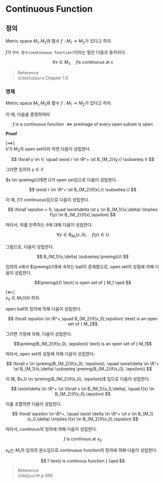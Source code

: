 # Continuous Function
## 정의
Metric space $M_1,M_2$와 함수 $f : M_1 \rightarrow M_2$가 있다고 하자.

$f$가 `연속 함수(continuous function)`이라는 말은 다음과 동치이다.

$$ \forall x \in M_1, \quad f \text{is continuous at } x $$

> Reference  
> {cite}`hubbard` Chapter 1.5

### 명제
Metric space $M_1,M_2$와 함수 $f : M_1 \rightarrow M_2$가 있다고 하자.

이 때, 다음을 증명하여라

$$ f \text{ is a continuous function } \iff \text{preimage of every open subset is open} $$

**Proof**

[$\implies$]  
$V$가 $M_2$의 open set이라 하면 다음이 성립한다.

$$ \forall y \in V, \quad \exist r \in \R^+ \st B_{M_2}(y,r) \subseteq V $$

그러면 임의의 $y\in V$

$x \in \preimg(U)$면 $U$가 open set임으로 다음이 성립한다.

$$ \exist r \in \R^+  \st B_{M_2}(f(x),r) \subseteq U $$

이 때, $f$가 continuous임으로 다음이 성립한다.

$$ \forall \epsilon > 0, \quad \exist\delta \st y \in  B_{M_1}(x,\delta) \implies f(y) \in B_{M_2}(f(x),\epsilon) $$

따라서, 위를 만족하는 $\delta$에 대해 다음이 성립한다.

$$ \forall y \in  B_{M_1}(x,\delta), \quad f(y) \in U $$

그럼으로, 다음이 성립한다.

$$  B_{M_1}(x,\delta) \subseteq \preimg(U) $$

임의의 $x$에서 $\preimg(U)$에 속하는 ball이 존재함으로, open set의 성질에 의해 다음이 성립한다.

$$\preimg(U) \text{ is open set of } M_1 \qed $$

[$\impliedby$]  
$x_0 \in M_1$이라 하자.

open ball의 정의에 의해 다음이 성립한다.

$$ \forall \epsilon \in \R^+,\quad  B_{M_2}(f(x_0),\epsilon) \text{ is an open set of } M_2$$

그러면 가정에 의해, 다음이 성립한다.

$$\preimg(B_{M_2}(f(x_0), \epsilon)) \text{ is an open set of } M_1$$

따라서, open set의 성질에 의해 다음이 성립한다.

$$ \forall x \in \preimg(B_{M_2}(f(x_0), \epsilon)), \quad \exist\delta \in \R^+ \st B_{M_1}(x,\delta) \subseteq \preimg(B_{M_2}(f(x_0), \epsilon)) $$

이 떄, $x_0 \in \preimg(B_{M_2}(f(x_0), \epsilon))$ 임으로 다음이 성립한다.

$$ \exist\delta \in \R^+ \st \forall x \in B_{M_1}(x_0,\delta), \quad f(x) \in B_{M_2}(f(x_0),\epsilon) $$

이를 조합하면 다음이 성립힌다.

$$ \forall \epsilon \in \R^+, \quad \exist \delta \in \R^+ \st x \in B_{M_1}(x_0,\delta) \implies f(x) \in B_{M_2}(f(x_0),\epsilon) $$

따라서, continous의 정의에 의해 다음이 성립한다.

$$ f \text{ is continous at } x_0 $$

$x_0$는 $M_1$의 임의의 원소임으로 continuous function의 정의에 의해 다음이 성립한다.

$$ f \text{ is continous function } \qed $$

> Reference  
> {cite}`LeeTM` p.399